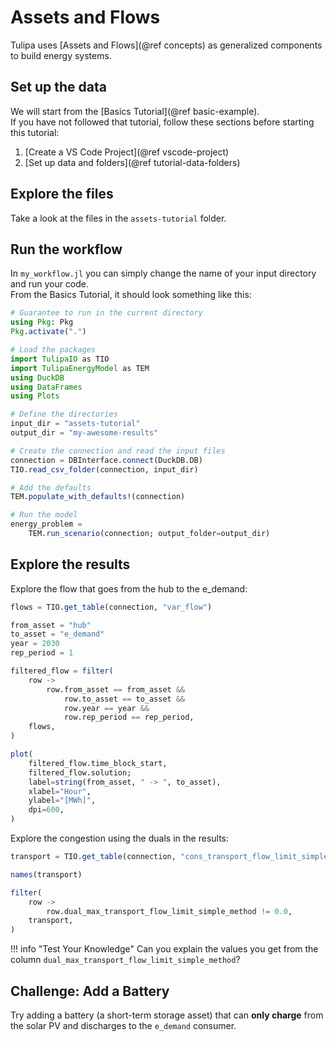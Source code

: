 # Assets and Flows

Tulipa uses [Assets and Flows](@ref concepts) as generalized components to build energy systems.

## Set up the data

We will start from the [Basics Tutorial](@ref basic-example).\
If you have not followed that tutorial, follow these sections before starting this tutorial:

1. [Create a VS Code Project](@ref vscode-project)
1. [Set up data and folders](@ref tutorial-data-folders)

## Explore the files

Take a look at the files in the `assets-tutorial` folder.

## Run the workflow

In `my_workflow.jl` you can simply change the name of your input directory and run your code.\
From the Basics Tutorial, it should look something like this:

```julia
# Guarantee to run in the current directory
using Pkg: Pkg
Pkg.activate(".")

# Load the packages
import TulipaIO as TIO
import TulipaEnergyModel as TEM
using DuckDB
using DataFrames
using Plots

# Define the directories
input_dir = "assets-tutorial"
output_dir = "my-awesome-results"

# Create the connection and read the input files
connection = DBInterface.connect(DuckDB.DB)
TIO.read_csv_folder(connection, input_dir)

# Add the defaults
TEM.populate_with_defaults!(connection)

# Run the model
energy_problem =
    TEM.run_scenario(connection; output_folder=output_dir)
```

## Explore the results

Explore the flow that goes from the hub to the e_demand:

```julia
flows = TIO.get_table(connection, "var_flow")

from_asset = "hub"
to_asset = "e_demand"
year = 2030
rep_period = 1

filtered_flow = filter(
    row ->
        row.from_asset == from_asset &&
            row.to_asset == to_asset &&
            row.year == year &&
            row.rep_period == rep_period,
    flows,
)

plot(
    filtered_flow.time_block_start,
    filtered_flow.solution;
    label=string(from_asset, " -> ", to_asset),
    xlabel="Hour",
    ylabel="[MWh]",
    dpi=600,
)
```

Explore the congestion using the duals in the results:

```julia
transport = TIO.get_table(connection, "cons_transport_flow_limit_simple_method")

names(transport)

filter(
    row ->
        row.dual_max_transport_flow_limit_simple_method != 0.0,
    transport,
)
```

!!! info "Test Your Knowledge"
    Can you explain the values you get from the column `dual_max_transport_flow_limit_simple_method`?

## Challenge: Add a Battery

Try adding a battery (a short-term storage asset) that can **only charge** from the solar PV and discharges to the `e_demand` consumer.
